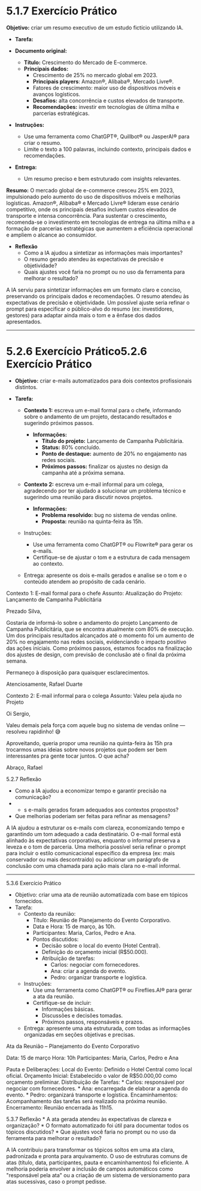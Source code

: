 # 5.1.7 Exercício Prático
**Objetivo:** criar um resumo executivo de um estudo fictício utilizando IA.
* **Tarefa:**

* **Documento original:**
  * **Título:** Crescimento do Mercado de E-commerce.
  * **Principais dados:**
    * Crescimento de 25% no mercado global em 2023.
    * **Principais players**: Amazon®, Alibaba®, Mercado Livre®.
    * Fatores de crescimento: maior uso de dispositivos móveis e avanços logísticos.
    * **Desafios:** alta concorrência e custos elevados de transporte.
    * **Recomendações:** investir em tecnologias de última milha e parcerias estratégicas.

* **Instruções:**
  * Use uma ferramenta como ChatGPT®, Quillbot® ou JasperAI® para criar o resumo.
  * Limite o texto a 100 palavras, incluindo contexto, principais dados e recomendações.

* **Entrega:**
  * Um resumo preciso e bem estruturado com insights relevantes.

**Resumo:**
O mercado global de e-commerce cresceu 25% em 2023, impulsionado pelo aumento do uso de dispositivos móveis e melhorias logísticas. Amazon®, Alibaba® e Mercado Livre® lideram esse cenário competitivo, onde os principais desafios incluem custos elevados de transporte e intensa concorrência. Para sustentar o crescimento, recomenda-se o investimento em tecnologias de entrega na última milha e a formação de parcerias estratégicas que aumentem a eficiência operacional e ampliem o alcance ao consumidor.

* **Reflexão**
  * Como a IA ajudou a sintetizar as informações mais importantes?
  * O resumo gerado atendeu às expectativas de precisão e objetividade?
  * Quais ajustes você faria no prompt ou no uso da ferramenta para melhorar o resultado?

A IA serviu para sintetizar informações em um formato claro e conciso, preservando os principais dados e recomendações. O resumo atendeu às expectativas de precisão e objetividade. Um possível ajuste seria refinar o prompt para especificar o público-alvo do resumo (ex: investidores, gestores) para adaptar ainda mais o tom e a ênfase dos dados apresentados.

---

#  5.2.6 Exercício Prático5.2.6 Exercício Prático
* **Objetivo:** criar e-mails automatizados para dois contextos profissionais distintos.

* **Tarefa:**
  * **Contexto 1:** escreva um e-mail formal para o chefe, informando sobre o andamento de um projeto, destacando resultados e sugerindo próximos passos.
    * **Informações:**
      * **Título do projeto:** Lançamento de Campanha Publicitária.
      * **Status:** 80% concluído.
      * **Ponto de destaque:** aumento de 20% no engajamento nas redes sociais.
      * **Próximos passos:** finalizar os ajustes no design da campanha até a próxima semana.
  * **Contexto 2:** escreva um e-mail informal para um colega, agradecendo por ter ajudado a solucionar um problema técnico e sugerindo uma reunião para discutir novos projetos.
    * **Informações:**
      * **Problema resolvido:** bug no sistema de vendas online.
      * **Proposta:** reunião na quinta-feira às 15h.
  * Instruções:
    * Use uma ferramenta como ChatGPT® ou Flowrite® para gerar os e-mails.
    * Certifique-se de ajustar o tom e a estrutura de cada mensagem ao contexto.

  * Entrega: apresente os dois e-mails gerados e analise se o tom e o conteúdo atendem ao propósito de cada cenário.

Contexto 1: E-mail formal para o chefe
Assunto: Atualização do Projeto: Lançamento de Campanha Publicitária

Prezado Silva,

Gostaria de informá-lo sobre o andamento do projeto Lançamento de Campanha Publicitária, que se encontra atualmente com 80% de execução. Um dos principais resultados alcançados até o momento foi um aumento de 20% no engajamento nas redes sociais, evidenciando o impacto positivo das ações iniciais.
Como próximos passos, estamos focados na finalização dos ajustes de design, com previsão de conclusão até o final da próxima semana.

Permaneço à disposição para quaisquer esclarecimentos.

Atenciosamente,
Rafael Duarte


Contexto 2: E-mail informal para o colega
Assunto: Valeu pela ajuda no Projeto

Oi Sergio,

Valeu demais pela força com aquele bug no sistema de vendas online — resolveu rapidinho! 😅

Aproveitando, queria propor uma reunião na quinta-feira às 15h pra trocarmos umas ideias sobre novos projetos que podem ser bem interessantes pra gente tocar juntos. O que acha?

Abraço,
Rafael


5.2.7 Reflexão
  * Como a IA ajudou a economizar tempo e garantir precisão na comunicação?
  *   * s e-mails gerados foram adequados aos contextos propostos?
  *   Que melhorias poderiam ser feitas para refinar as mensagens?

A IA ajudou a estruturar os e-mails com clareza, economizando tempo e garantindo um tom adequado a cada destinatário. O e-mail formal está alinhado às expectativas corporativas, enquanto o informal preserva a leveza e o tom de parceria. Uma melhoria possível seria refinar o prompt para incluir o estilo comunicacional específico da empresa (ex: mais conservador ou mais descontraído) ou adicionar um parágrafo de conclusão com uma chamada para ação mais clara no e-mail informal.



---

5.3.6 Exercício Prático
  * Objetivo: criar uma ata de reunião automatizada com base em tópicos fornecidos.
  * Tarefa:
    * Contexto da reunião:
      * Título: Reunião de Planejamento do Evento Corporativo.
      * Data e Hora: 15 de março, às 10h.
      * Participantes: Maria, Carlos, Pedro e Ana.
      * Pontos discutidos:
        * Decisão sobre o local do evento (Hotel Central).
        * Definição do orçamento inicial (R$50.000).
        * Atribuição de tarefas:
          * Carlos: negociar com fornecedores.
          * Ana: criar a agenda do evento.
          * Pedro: organizar transporte e logística.
    * Instruções:
      * Use uma ferramenta como ChatGPT® ou Fireflies.AI® para gerar a ata da reunião.
      * Certifique-se de incluir:
        * Informações básicas.
        * Discussões e decisões tomadas.
        * Próximos passos, responsáveis e prazos.
    * Entrega: apresente uma ata estruturada, com todas as informações organizadas em seções objetivas e precisas.

Ata da Reunião – Planejamento do Evento Corporativo

Data: 15 de março
Hora: 10h
Participantes: Maria, Carlos, Pedro e Ana

Pauta e Deliberações:
    Local do Evento: Definido o Hotel Central como local oficial.
    Orçamento Inicial: Estabelecido o valor de R$50.000,00 como orçamento preliminar.
    Distribuição de Tarefas:
    * Carlos: responsável por negociar com fornecedores.
    * Ana: encarregada de elaborar a agenda do evento.
    * Pedro: organizará transporte e logística.
Encaminhamentos: Acompanhamento das tarefas será realizado na próxima reunião.
Encerramento: Reunião encerrada às 11h15.



5.3.7 Reflexão
    * A ata gerada atendeu às expectativas de clareza e organização?
    * O formato automatizado foi útil para documentar todos os tópicos discutidos?
    * Que ajustes você faria no prompt ou no uso da ferramenta para melhorar o resultado?

A IA contribuiu para transformar os tópicos soltos em uma ata clara, padronizada e pronta para arquivamento. O uso de estruturas comuns de atas (título, data, participantes, pauta e encaminhamentos) foi eficiente. A melhoria poderia envolver a inclusão de campos automáticos como "responsável pela ata" ou a criação de um sistema de versionamento para atas sucessivas, caso o prompt pedisse.